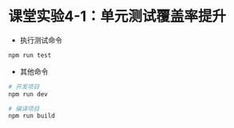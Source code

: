 # 课堂实验4-1：单元测试覆盖率提升

- 执行测试命令

```sh
npm run test
```
 
- 其他命令

```sh
# 开发项目
npm run dev 

# 编译项目
npm run build
```

